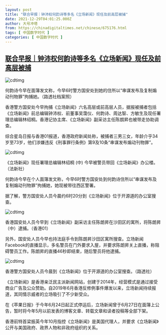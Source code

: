 ```yaml
---
layout: post
title: "联合早报｜钟沛权何韵诗等多名《立场新闻》现任及前高层被捕"
date: 2021-12-29T04:01:25.000Z
author: 大号冲塔
from: https://chinadigitaltimes.net/chinese/675176.html
tags: [ 中国数字时代 ]
categories: [ 中国数字时代 ]
---
```

<!--1640750485000-->
[联合早报｜钟沛权何韵诗等多名《立场新闻》现任及前高层被捕](https://chinadigitaltimes.net/chinese/675176.html)
------

<div>
<p><img src="https://chinadigitaltimes.net/chinese/files/2021/12/post-675176-61cbdd9540a41." alt="cdtimg" title="何韵诗今早在面簿发文称，今早6时警方国安处到她的住所以“串谋发布及复制煽动刊物罪”拘捕她。（路透社档案照）" /></p><p>何韵诗今早在面簿发文称，今早6时警方国安处到她的住所以“串谋发布及复制煽动刊物罪”拘捕她。（路透社档案照）</p><p>香港警方国安处今早拘捕《立场新闻》六名高层或前高层人员，据报被捕者包括《立场新闻》前总编辑钟沛权、前董事吴霭仪、何韵诗、周达智、方敏生及现任署理总编辑林绍桐。香港记协主席、《立场新闻》副采访主任陈朗昇也被带走协助调查。</p><p>综合星岛日报与香港01报道，香港政府新闻处称，被捕者三男三女，年龄介乎34岁至73岁，他们涉嫌违反《刑事罪行条例》第9及10条“串谋发布煽动刊物罪”。</p><p><img src="https://chinadigitaltimes.net/chinese/files/2021/12/post-675176-61cbdd9547e2b." alt="cdtimg" /></p><div class="cite">《立场新闻》现任署理总编辑林绍桐 (中) 今早被警员带回《立场新闻》办公楼。（法新社）</div><p>何韵诗今早在个人面簿发文称，今早6时警方国安处到何韵诗住所以“串谋发布及复制煽动刊物罪”拘捕她，她现被带往西区警署。</p><p>据了解，警方国安处人员今晨约6时20分到《立场新闻》位于开源道的办公室搜查。</p><p><img src="https://chinadigitaltimes.net/chinese/files/2021/12/post-675176-61cbdd954f8ba." alt="cdtimg" /></p><div class="cite">香港国安处人员今早到《立场新闻》副采访主任陈朗昇在沙田区的寓所，将陈朗昇（中）逮捕。（香港01）</div><p>另外，国安处人员今早也持法庭手令到陈朗昇沙田区寓所搜查。立场新闻Facebook的直播显示，多名警员在门外要求入屋，并要求陈朗昇关上直播，称阻碍警员工作。陈朗昇的直播46秒即结束，随后警员将他逮捕。</p><p><img src="https://chinadigitaltimes.net/chinese/files/2021/12/post-675176-61cbdd95573dc." alt="cdtimg" /></p><div class="cite">香港警方国安处人员今晨到《立场新闻》位于开源道的办公室搜查。（路透社）</div><p>《立场新闻》是香港亲泛民主派新闻网站，创建于2014年，经营模式是通过接受商业广告及公众赞助。自2019年6月香港反修例事件爆发以来，立场新闻持续报道，其同情示威者的立场吸引了不少新受众。</p><p>在《苹果日报》于今年6月24日起正式停运后，立场新闻曾于6月27日在面簿上公告，暂时将今年5月以前发表的博客文章、转载文章和读者投稿等全部下架。</p><p>香港前特首梁振英今年10月指控《立场新闻》是美国代理人，并要求《立场新闻》公开与美国政府、政界人物和非政府组织的关系。</p>
</div>
